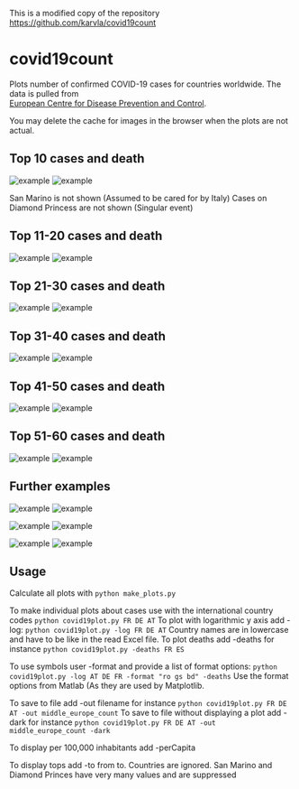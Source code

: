 This is a modified copy of the repository https://github.com/karvla/covid19count

# covid19count
Plots number of confirmed COVID-19 cases for countries worldwide. The data is pulled from 	
[European Centre for Disease Prevention and Control](https://www.ecdc.europa.eu/en/geographical-distribution-2019-ncov-cases).

You may delete the cache for images in the browser when the plots are not actual.

## Top 10 cases and death

![example](../../raw/master/Top_10_Countries_Cases.png)
![example](../../raw/master/top_10_deaths.png)

San Marino is not shown (Assumed to be cared for by Italy)
Cases on Diamond Princess are not shown (Singular event)

## Top 11-20 cases and death

![example](../../raw/master/top_20.png)
![example](../../raw/master/top_20_deaths.png)

## Top 21-30 cases and death

![example](../../raw/master/top_30.png)
![example](../../raw/master/top_30_deaths.png)

## Top 31-40 cases and death

![example](../../raw/master/top_40.png)
![example](../../raw/master/top_40_deaths.png)

## Top 41-50 cases and death

![example](../../raw/master/top_50.png)
![example](../../raw/master/top_50_deaths.png)

## Top 51-60 cases and death

![example](../../raw/master/top_60.png)
![example](../../raw/master/top_60_deaths.png)

## Further examples

![example](../../raw/master/special_1_count.png)
![example](../../raw/master/special_1_deaths.png)

![example](../../raw/master/middle_europe_count.png)
![example](../../raw/master/middle_europe_deaths.png)

![example](../../raw/master/north_europe_count.png)
![example](../../raw/master/north_europe_deaths.png)

## Usage
Calculate all plots with `python make_plots.py`

To make individual plots about cases use with the international country codes `python covid19plot.py FR DE AT`
To plot with logarithmic y axis add -log: `python covid19plot.py -log FR DE AT`
Country names are in lowercase and have to be like in the read Excel file.
To plot deaths add -deaths for instance `python covid19plot.py -deaths FR ES`

To use symbols user -format and provide a list of format options: `python covid19plot.py -log AT DE FR -format "ro gs bd" -deaths`
Use the format options from Matlab (As they are used by Matplotlib.

To save to file add -out filename for instance `python covid19plot.py FR DE AT -out middle_europe_count`
To save to file without displaying a plot add -dark for instance `python covid19plot.py FR DE AT -out middle_europe_count -dark`

To display per 100,000 inhabitants add -perCapita

To display tops add -to from to. Countries are ignored. San Marino and Diamond Princes have very many values and are suppressed

